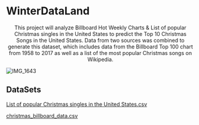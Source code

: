 # WinterDataLand
<p align="center">
This project will analyze Billboard Hot Weekly Charts & List of popular Christmas singles in the United States to predict the Top 10 Christmas Songs in the United States. Data from two sources was combined to generate this dataset, which includes data from the Billboard Top 100 chart from 1958 to 2017 as well as a list of the most popular Christmas songs on Wikipedia.
</p>

![IMG_1643](https://user-images.githubusercontent.com/89438716/145496355-30f0ec0f-a603-414a-81b9-31b6fc3ac5fa.JPG)

## DataSets
[List of popular Christmas singles in the United States.csv](https://github.com/ejwallace18/WinterDataLand/files/7689475/List.of.popular.Christmas.singles.in.the.United.States.csv)

[christmas_billboard_data.csv](https://github.com/ejwallace18/WinterDataLand/files/7689775/christmas_billboard_data.csv)
